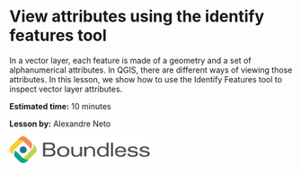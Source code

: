 # View attributes using the identify features tool

In a vector layer, each feature is made of a geometry and a set of
alphanumerical attributes. In QGIS, there are different ways of viewing
those attributes. In this lesson, we show how to use the Identify
Features tool to inspect vector layer attributes.

**Estimated time:** 10 minutes

**Lesson by:** Alexandre Neto

![../_shared_images/boundless.png](../_shared_images/boundless.png)
